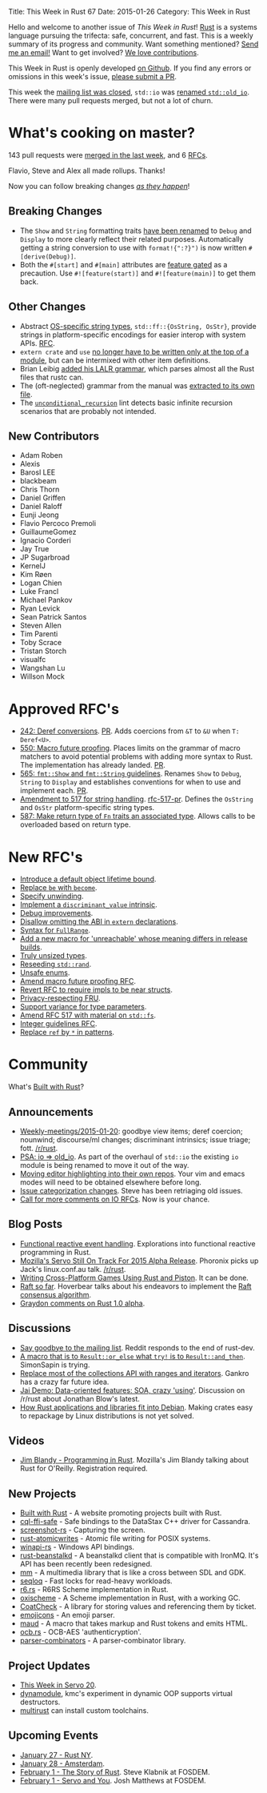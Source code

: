 Title: This Week in Rust 67
Date: 2015-01-26
Category: This Week in Rust

Hello and welcome to another issue of *This Week in Rust*!
[Rust](http://rust-lang.org) is a systems language pursuing the trifecta:
safe, concurrent, and fast. This is a weekly summary of its progress and
community. Want something mentioned? [Send me an
email!](mailto:corey@octayn.net?subject=This%20Week%20in%20Rust%20Suggestion)
Want to get involved? [We love
contributions](https://github.com/mozilla/rust/wiki/Note-guide-for-new-contributors).

This Week in Rust is openly developed [on Github](https://github.com/cmr/this-week-in-rust).
If you find any errors or omissions in this week's issue, [please submit a PR](https://github.com/cmr/this-week-in-rust/pulls).

This week the [mailing list was closed][ml], `std::io` was [renamed
`std::old_io`][oldio]. There were many pull requests merged, but not a
lot of churn.

[ml]: https://mail.mozilla.org/pipermail/rust-dev/2015-January/011558.html
[oldio]: http://internals.rust-lang.org/t/psa-io-old-io/1403

# What's cooking on master?

143 pull requests were [merged in the last week][merged], and 6 [RFCs][rfcs].

[merged]: https://github.com/rust-lang/rust/pulls?q=is%3Apr+is%3Amerged+merged%3A2015-01-19..2015-01-25
[rfcs]: https://github.com/rust-lang/rfcs/pulls?q=is%3Apr+is%3Amerged+merged%3A2015-01-19..2015-01-25

Flavio, Steve and Alex all made rollups. Thanks!

Now you can follow breaking changes *[as they happen][BitRust]*!

[BitRust]: http://bitrust.octarineparrot.com/

## Breaking Changes

* The `Show` and `String` formatting traits [have been renamed][fmt]
  to `Debug` and `Display` to more clearly reflect their related
  purposes. Automatically getting a string conversion to use with
  `format!{":?}")` is now written `#[derive(Debug)]`.
* Both the `#[start]` and `#[main]` attributes are [feature
  gated][gatemain] as a precaution. Use `#![feature(start)]` and
  `#![feature(main)]` to get them back.

[fmt]: https://github.com/rust-lang/rust/pull/21457
[gatemain]: https://github.com/rust-lang/rust/pull/21257

## Other Changes

* Abstract [OS-specific string types][osstr], `std::ff::{OsString,
  OsStr}`, provide strings in platform-specific encodings for easier
  interop with system APIs. [RFC][osstr-rfc].
* `extern crate` and `use` [no longer have to be written only at the
  top of a module][viewitems], but can be intermixed with other item
  definitions.
* Brian Leibig [added his LALR grammar][lalr], which parses almost all
  the Rust files that rustc can.
* The (oft-neglected) grammar from the manual was [extracted to its
  own file][grammar].
* The [`unconditional_recursion`][recur] lint detects basic
  infinite recursion scenarios that are probably not intended.

[osstr]: https://github.com/rust-lang/rust/pull/21488
[osstr-rfc]: https://github.com/rust-lang/rfcs/blob/master/text/0517-io-os-reform.md
[viewitems]: https://github.com/rust-lang/rust/pull/20179
[grammar]: https://github.com/rust-lang/rust/pull/19353
[recur]: https://github.com/rust-lang/rust/pull/20373
[lalr]: https://github.com/rust-lang/rust/pull/21452

## New Contributors

* Adam Roben
* Alexis
* Barosl LEE
* blackbeam
* Chris Thorn
* Daniel Griffen
* Daniel Raloff
* Eunji Jeong
* Flavio Percoco Premoli
* GuillaumeGomez
* Ignacio Corderi
* Jay True
* JP Sugarbroad
* KernelJ
* Kim Røen
* Logan Chien
* Luke Francl
* Michael Pankov
* Ryan Levick
* Sean Patrick Santos
* Steven Allen
* Tim Parenti
* Toby Scrace
* Tristan Storch
* visualfc
* Wangshan Lu
* Willson Mock

# Approved RFC's

* [242: Deref conversions][rfc-242]. [PR][rfc-242-pr]. Adds coercions
  from `&T` to `&U` when `T: Deref<U>`.
* [550: Macro future proofing][rfc-550]. Places limits on the grammar
  of macro matchers to avoid potential problems with adding more
  syntax to Rust. The implementation has already
  landed. [PR][rfc-550-pr].
* [565: `fmt::Show` and `fmt::String` guidelines][rfc-565]. Renames
  `Show` to `Debug`, `String` to `Display` and establishes conventions
  for when to use and implement each. [PR][rfc-565-pr].
* [Amendment to 517 for string handling][rfc-517]. [rfc-517-pr]. Defines
  the `OsString` and `OsStr` platform-specific string types.
* [587: Make return type of `Fn` traits an associated type][rfc-587]. Allows
  calls to be overloaded based on return type.

[rfc-242]: https://github.com/rust-lang/rfcs/blob/master/text/0241-deref-conversions.md
[rfc-242-pr]: https://github.com/rust-lang/rfcs/pull/241
[rfc-550]: https://github.com/rust-lang/rfcs/blob/master/text/0550-macro-future-proofing.md
[rfc-550-pr]: https://github.com/rust-lang/rfcs/pull/550
[rfc-565]: https://github.com/rust-lang/rfcs/blob/master/text/0565-show-string-guidelines.md
[rfc-565-pr]: https://github.com/rust-lang/rfcs/pull/565
[rfc-517]: https://github.com/rust-lang/rfcs/blob/master/text/0517-io-os-reform.md#string-handling
[rfc-517-pr]: https://github.com/rust-lang/rfcs/pull/575
[rfc-587]: https://github.com/rust-lang/rfcs/blob/master/text/0587-fn-return-should-be-an-associated-type.md
[rfc-587-pr]: https://github.com/rust-lang/rfcs/pull/587

# New RFC's

* [Introduce a default object lifetime bound][rfc-599-pr].
* [Replace `be` with `become`][rfc-601-pr].
* [Specify unwinding][rfc-638-pr].
* [Implement a `discriminant_value` intrinsic][rfc-639-pr].
* [Debug improvements][rfc-640-pr].
* [Disallow omitting the ABI in `extern` declarations][rfc-697-pr].
* [Syntax for `FullRange`][rfc-702-pr].
* [Add a new macro for 'unreachable' whose meaning differs in release
  builds][rfc-706-pr].
* [Truly unsized types][rfc-709-pr].
* [Reseeding `std::rand`][rfc-722-pr].
* [Unsafe enums][rfc-724-pr].
* [Amend macro future proofing RFC][rfc-733-pr].
* [Revert RFC to require impls to be near structs][rfc-735-pr].
* [Privacy-respecting FRU][rfc-736-pr].
* [Support variance for type parameters][rfc-738-pr].
* [Amend RFC 517 with material on `std::fs`][rfc-739-pr].
* [Integer guidelines RFC][rfc-741-pr].
* [Replace `ref` by `*` in patterns][rfc-742-pr].

[rfc-599-pr]: https://github.com/rust-lang/rfcs/pull/599
[rfc-601-pr]: https://github.com/rust-lang/rfcs/pull/601
[rfc-638-pr]: https://github.com/rust-lang/rfcs/pull/638
[rfc-639-pr]: https://github.com/rust-lang/rfcs/pull/639
[rfc-640-pr]: https://github.com/rust-lang/rfcs/pull/640
[rfc-697-pr]: https://github.com/rust-lang/rfcs/pull/697
[rfc-702-pr]: https://github.com/rust-lang/rfcs/pull/702
[rfc-706-pr]: https://github.com/rust-lang/rfcs/pull/706
[rfc-709-pr]: https://github.com/rust-lang/rfcs/pull/709
[rfc-722-pr]: https://github.com/rust-lang/rfcs/pull/722
[rfc-724-pr]: https://github.com/rust-lang/rfcs/pull/724
[rfc-733-pr]: https://github.com/rust-lang/rfcs/pull/733
[rfc-735-pr]: https://github.com/rust-lang/rfcs/pull/735
[rfc-736-pr]: https://github.com/rust-lang/rfcs/pull/736
[rfc-738-pr]: https://github.com/rust-lang/rfcs/pull/738
[rfc-739-pr]: https://github.com/rust-lang/rfcs/pull/739
[rfc-741-pr]: https://github.com/rust-lang/rfcs/pull/741
[rfc-742-pr]: https://github.com/rust-lang/rfcs/pull/742

# Community

What's [Built with Rust]?

[Built with Rust]: http://builtwithrust.com/

## Announcements

* [Weekly-meetings/2015-01-20][mtg]: goodbye view items; deref
  coercion; nounwind; discourse/ml changes; discriminant intrinsics;
  issue triage; fott. [/r/rust][mtg-r-rust].
* [PSA: io => old_io][oldio]. As part of the overhaul of `std::io` the
  existing `io` module is being renamed to move it out of the way.
* [Moving editor highlighting into their own repos][edit]. Your vim
  and emacs modes will need to be obtained elsewhere before long.
* [Issue categorization changes][iss]. Steve has been retriaging old
  issues.
* [Call for more comments on IO RFCs][iorfcs]. Now is your chance.

[mtg]: https://github.com/rust-lang/meeting-minutes/blob/master/weekly-meetings/2015-01-20.md
[mtg-r-rust]: https://www.reddit.com/r/rust/comments/2t405p/weekly_meeting_20150120_goodbye_view_items_deref/
[edit]: http://internals.rust-lang.org/t/moving-editor-highlighting-into-their-own-repos/1395
[oldio]: http://internals.rust-lang.org/t/psa-io-old-io/1403
[iss]: http://internals.rust-lang.org/t/issue-categorization-changes/1417
[iorfcs]: http://internals.rust-lang.org/t/call-for-more-comments-io-rfcs/1449

## Blog Posts

* [Functional reactive event handling][frp]. Explorations into
  functional reactive programming in Rust.
* [Mozilla's Servo Still On Track For 2015 Alpha
  Release][servo]. Phoronix picks up Jack's linux.conf.au
  talk. [/r/rust][servo-r-rust].
* [Writing Cross-Platform Games Using Rust and Piston][games]. It can
  be done.
* [Raft so far][raft-rs]. Hoverbear talks about his endeavors to
  implement the [Raft consensus algorithm][raft].
* [Graydon comments on Rust 1.0 alpha][graydon].

[frp]: http://blog.ebopp.de/blog/2015/01/26/frp-in-rust/
[servo]: http://www.phoronix.com/scan.php?page=news_item&px=Mozilla-Servo-Engine-LCA2015
[servo-r-rust]: https://www.reddit.com/r/rust/comments/2t0po8/mozillas_servo_still_on_track_for_2015_alpha/
[graydon]: http://graydon2.dreamwidth.org/195706.html
[games]: https://github.com/tedsta/getting-started-with-piston
[raft-rs]: http://www.hoverbear.org/2015/01/25/raft-so-far/
[raft]: https://raftconsensus.github.io/

## Discussions

* [Say goodbye to the mailing list][ml]. Reddit responds to the end of
  rust-dev.
* [A macro that is to `Result::or_else` what `try!` is to
  `Result::and_then`][try]. SimonSapin is trying.
* [Replace most of the collections API with ranges and
  iterators][ranges]. Gankro has a crazy far future idea.
* [Jai Demo: Data-oriented features: SOA, crazy
  'using'][jai]. Discussion on /r/rust about Jonathan Blow's latest.
* [How Rust applications and libraries fit into Debian][deb]. Making
  crates easy to repackage by Linux distributions is not yet solved.

[ranges]: http://internals.rust-lang.org/t/crazy-replace-most-of-the-collections-api-with-ranges-and-iterators/1375
[jai]: https://www.reddit.com/r/rust/comments/2t6xqz/jai_demo_dataoriented_features_soa_crazy_using/
[ml]: https://www.reddit.com/r/rust/comments/2tdqgc/rustdev_say_goodbye_to_the_mailing_list/
[try]: http://internals.rust-lang.org/t/a-macro-that-is-to-result-or-else-what-try-is-to-result-and-then/1416
[deb]: https://www.reddit.com/r/rust/comments/2tnql2/how_rust_applications_and_libraries_fit_into/

## Videos

* [Jim Blandy - Programming in Rust][blandy]. Mozilla's Jim Blandy
  talking about Rust for O'Reilly. Registration required.

[blandy]: http://post.oreilly.com/rd/9z1z7bquivj2k5agpg7tuouo569mv0bkk8e4jrajhv0

## New Projects

* [Built with Rust] - A website promoting projects built with Rust.
* [cql-ffi-safe] - Safe bindings to the DataStax C++ driver for Cassandra.
* [screenshot-rs] - Capturing the screen.
* [rust-atomicwrites] - Atomic file writing for POSIX systems.
* [winapi-rs] - Windows API bindings.
* [rust-beanstalkd] - A beanstalkd client that is compatible with
  IronMQ. It's API has been recently been redesigned.
* [mm] - A multimedia library that is like a cross between SDL and GDK.
* [seqloq] - Fast locks for read-heavy workloads.
* [r6.rs] - R6RS Scheme implementation in Rust.
* [oxischeme] - A Scheme implementation in Rust, with a working GC.
* [CoatCheck] - A library for storing values and referencing them by
  ticket.
* [emojicons] - An emoji parser.
* [maud] - A macro that takes markup and Rust tokens and emits HTML.
* [ocb.rs] - OCB-AES 'authenticryption'.
* [parser-combinators] - A parser-combinator library.

[Built with Rust]: http://builtwithrust.com/
[cql-ffi-safe]: https://github.com/tupshin/cql-ffi-safe
[screenshot-rs]: https://github.com/alexchandel/screenshot-rs
[rust-atomicwrites]: https://github.com/untitaker/rust-atomicwrites
[winapi-rs]: https://github.com/retep998/winapi-rs
[rust-beanstalkd]: https://github.com/schickling/rust-beanstalkd
[mm]: https://github.com/Daggerbot/mm
[seqloq]: https://github.com/kmcallister/seqloq
[r6.rs]: https://github.com/kimhyunkang/r6.rs
[oxischeme]: https://fitzgen.github.io/oxischeme/oxischeme/index.html
[CoatCheck]: https://www.reddit.com/r/rust/comments/2th6qf/library_coatcheck/
[emojicons]: https://github.com/sindriava/rust-emojicons
[ocb.rs]: https://github.com/kmcallister/ocb.rs
[parser-combinators]: https://github.com/Marwes/parser-combinators
[maud]: https://lambda.xyz/maud/doc/maud/

## Project Updates

* [This Week in Servo 20][twis].
* [dynamodule], kmc's experiment in dynamic OOP supports virtual
  destructors.
* [multirust] can install custom toolchains.

[twis]: http://blog.servo.org/2015/01/20/twis-20/
[dynamodule]: https://github.com/kmcallister/dynamodule/blob/561191a6d735901cb351bf6e6aa29c79f08ca43a/README.md#virtual-destructors
[multirust]: https://www.reddit.com/r/rust/comments/2tnmu2/multirust_can_also_manage_custom_local_toolchains/

## Upcoming Events

* [January 27 - Rust NY][ny].
* [January 28 - Amsterdam][amst].
* [February 1 - The Story of Rust][steve]. Steve Klabnik at FOSDEM.
* [February 1 - Servo and You][jdm]. Josh Matthews at FOSDEM.

[ny]: http://www.meetup.com/RustNY/events/219961968/
[amst]: http://www.meetup.com/Rust-Amsterdam/events/218908906/
[steve]: https://fosdem.org/2015/schedule/event/the_story_of_rust/
[jdm]: https://fosdem.org/2015/schedule/event/servo_the_parallel_web_browser_and_you!/
